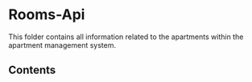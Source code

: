 # Rooms-Api
This folder contains all information related to the apartments within the apartment management system.
## Contents
